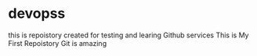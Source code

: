 # devopss
this is repoistory created for testing and learing Github services
This is My First Repoistory
Git is amazing
